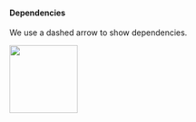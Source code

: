 <link rel="stylesheet" href="{{baseUrl}}/css/textbook.css">

<div class="website-content">

#### Dependencies

<div id="main">

We use a dashed arrow to show dependencies.

<img src="{{baseUrl}}/uml/dependencies/introduction/images/Notation.png" height="120" />
<p/>

<!-- extras ------------------------------------------------------------------------------------ -->

<panel header=":paperclip: Extras" expandable type="seamless" expanded>

  <panel header=":mortar_board: Learning Outcomes" expandable type="seamless">
    <include src="exercises.md" />
  </panel>

  <panel header=":package: Resources" expandable type="seamless">
    <include src="resources.md" />
  </panel>

  <panel header=":laughing: Humor" expandable type="seamless">
    <include src="humor.md" />
  </panel>

</panel>

</div>
</div>
